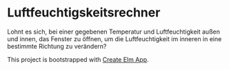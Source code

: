 # Luftfeuchtigskeitsrechner
Lohnt es sich, bei einer gegebenen Temperatur und Luftfeuchtigkeit außen und innen, das Fenster zu öffnen, um die Luftfeuchtigkeit im inneren in eine bestimmte Richtung zu verändern?


This project is bootstrapped with [Create Elm App](https://github.com/halfzebra/create-elm-app).
